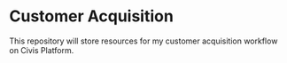 # Customer Acquisition

This repository will store resources for my customer acquisition workflow on Civis Platform.
